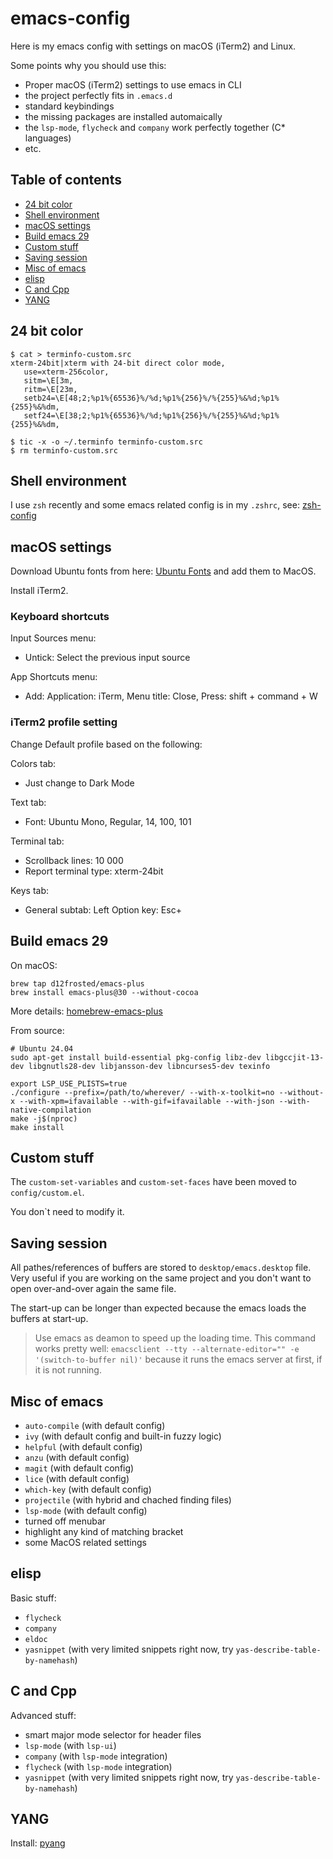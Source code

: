 # emacs-config

Here is my emacs config with settings on macOS (iTerm2) and Linux.

Some points why you should use this:
- Proper macOS (iTerm2) settings to use emacs in CLI
- the project perfectly fits in ```.emacs.d```
- standard keybindings
- the missing packages are installed automaically
- the ```lsp-mode```, ```flycheck``` and ```company``` work perfectly together (C* languages)
- etc.

## Table of contents
  * [24 bit color](#24-bit-color)
  * [Shell environment](#Shell-environment)
  * [macOS settings](#macOS-settings)
  * [Build emacs 29](#Build-emacs-29)
  * [Custom stuff](#Custom-stuff)
  * [Saving session](#Saving-session)
  * [Misc of emacs](#Misc-of-emacs)
  * [elisp](#elisp)
  * [C and Cpp](#C-and-Cpp)
  * [YANG](#YANG)

## 24 bit color

```
$ cat > terminfo-custom.src
xterm-24bit|xterm with 24-bit direct color mode,
   use=xterm-256color,
   sitm=\E[3m,
   ritm=\E[23m,
   setb24=\E[48;2;%p1%{65536}%/%d;%p1%{256}%/%{255}%&%d;%p1%{255}%&%dm,
   setf24=\E[38;2;%p1%{65536}%/%d;%p1%{256}%/%{255}%&%d;%p1%{255}%&%dm,

$ tic -x -o ~/.terminfo terminfo-custom.src
$ rm terminfo-custom.src
```

## Shell environment

I use ```zsh``` recently and some emacs related config is in my ```.zshrc```, see: [zsh-config](https://github.com/szykes/zsh-config)

## macOS settings

Download Ubuntu fonts from here: [Ubuntu Fonts](https://design.ubuntu.com/resources) and add them to MacOS.

Install iTerm2.

### Keyboard shortcuts

Input Sources menu:
* Untick: Select the previous input source

App Shortcuts menu:
* Add: Application: iTerm, Menu title: Close, Press: shift + command + W

### iTerm2 profile setting

Change Default profile based on the following:

Colors tab:
* Just change to Dark Mode

Text tab:
* Font: Ubuntu Mono, Regular, 14, 100, 101

Terminal tab:
* Scrollback lines: 10 000
* Report terminal type: xterm-24bit

Keys tab:
* General subtab: Left Option key: Esc+

## Build emacs 29
On macOS:
```
brew tap d12frosted/emacs-plus
brew install emacs-plus@30 --without-cocoa
```
More details: [homebrew-emacs-plus](https://github.com/d12frosted/homebrew-emacs-plus)

From source:
```
# Ubuntu 24.04
sudo apt-get install build-essential pkg-config libz-dev libgccjit-13-dev libgnutls28-dev libjansson-dev libncurses5-dev texinfo

export LSP_USE_PLISTS=true
./configure --prefix=/path/to/wherever/ --with-x-toolkit=no --without-x --with-xpm=ifavailable --with-gif=ifavailable --with-json --with-native-compilation
make -j$(nproc)
make install
```

## Custom stuff

The ```custom-set-variables``` and ```custom-set-faces``` have been moved to ```config/custom.el```.

You don`t need to modify it.

## Saving session

All pathes/references of buffers are stored to ```desktop/emacs.desktop``` file. Very useful if you are working on the same project and you don't want to open over-and-over again the same file.

The start-up can be longer than expected because the emacs loads the buffers at start-up.

> Use emacs as deamon to speed up the loading time. This command works pretty well: ```emacsclient --tty --alternate-editor="" -e '(switch-to-buffer nil)'``` because it runs the emacs server at first, if it is not running.

## Misc of emacs

- ```auto-compile``` (with default config)
- ```ivy``` (with default config and built-in fuzzy logic)
- ```helpful``` (with default config)
- ```anzu``` (with default config)
- ```magit``` (with default config)
- ```lice``` (with default config)
- ```which-key``` (with default config)
- ```projectile``` (with hybrid and chached finding files)
- ```lsp-mode``` (with default config)
- turned off menubar
- highlight any kind of matching bracket
- some MacOS related settings

## elisp

Basic stuff:
- ```flycheck```
- ```company```
- ```eldoc```
- ```yasnippet``` (with very limited snippets right now, try ```yas-describe-table-by-namehash```)

## C and Cpp

Advanced stuff:
- smart major mode selector for header files
- ```lsp-mode``` (with ```lsp-ui```)
- ```company``` (with ```lsp-mode``` integration)
- ```flycheck``` (with ```lsp-mode``` integration)
- ```yasnippet``` (with very limited snippets right now, try ```yas-describe-table-by-namehash```)

## YANG

Install: [pyang](https://github.com/mbj4668/pyang)
